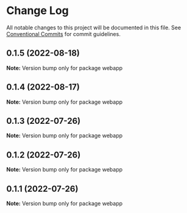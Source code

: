 # Change Log

All notable changes to this project will be documented in this file.
See [Conventional Commits](https://conventionalcommits.org) for commit guidelines.

## 0.1.5 (2022-08-18)

**Note:** Version bump only for package webapp





## 0.1.4 (2022-08-17)

**Note:** Version bump only for package webapp





## 0.1.3 (2022-07-26)

**Note:** Version bump only for package webapp





## 0.1.2 (2022-07-26)

**Note:** Version bump only for package webapp





## 0.1.1 (2022-07-26)

**Note:** Version bump only for package webapp
